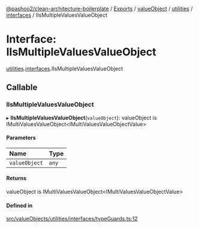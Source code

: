 [@pashoo2/clean-architecture-boilerplate](../README.md) / [Exports](../modules.md) / [valueObject](../modules/valueobject.md) / [utilities](../modules/valueobject.utilities.md) / [interfaces](../modules/valueobject.utilities.interfaces.md) / IIsMultipleValuesValueObject

# Interface: IIsMultipleValuesValueObject

[utilities](../modules/valueobject.utilities.md).[interfaces](../modules/valueobject.utilities.interfaces.md).IIsMultipleValuesValueObject

## Callable

### IIsMultipleValuesValueObject

▸ **IIsMultipleValuesValueObject**(`valueObject`): valueObject is IMultiValuesValueObject<IMultiValuesValueObjectValue\>

#### Parameters

| Name | Type |
| :------ | :------ |
| `valueObject` | `any` |

#### Returns

valueObject is IMultiValuesValueObject<IMultiValuesValueObjectValue\>

#### Defined in

[src/valueObjects/utilities/interfaces/typeGuards.ts:12](https://github.com/pashoo2/clean-architecture-boilerplate/blob/e82048b/src/valueObjects/utilities/interfaces/typeGuards.ts#L12)
